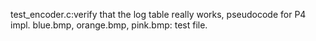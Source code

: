 test_encoder.c:verify that the log table really works, pseudocode for P4 impl.
blue.bmp, orange.bmp, pink.bmp: test file.

